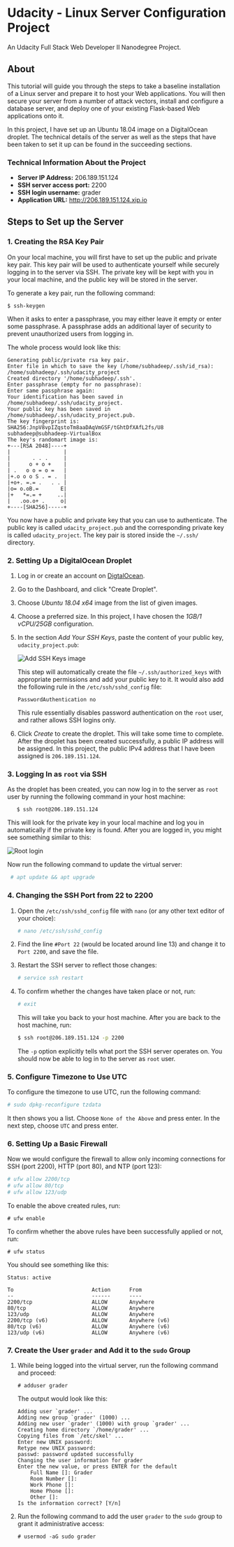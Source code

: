 # Udacity - Linux Server Configuration Project

An Udacity Full Stack Web Developer II Nanodegree Project.

## About

This tutorial will guide you through the steps to take a baseline installation of a Linux server and prepare it to host your Web applications. You will then secure your server from a number of attack vectors, install and configure a database server, and deploy one of your existing Flask-based Web applications onto it.

In this project, I have set up an Ubuntu 18.04 image on a DigitalOcean droplet. The technical details of the server as well as the steps that have been taken to set it up can be found in the succeeding sections.

### Technical Information About the Project

- **Server IP Address:** 206.189.151.124
- **SSH server access port:** 2200
- **SSH login username:** grader
- **Application URL:** http://206.189.151.124.xip.io

## Steps to Set up the Server

### 1. Creating the RSA Key Pair

On your local machine, you will first have to set up the public and private key pair. This key pair will be used to authenticate yourself while securely logging in to the server via SSH. The private key will be kept with you in your local machine, and the public key will be stored in the server.

To generate a key pair, run the following command:

   ```console
   $ ssh-keygen
   ```

When it asks to enter a passphrase, you may either leave it empty or enter some passphrase. A passphrase adds an additional layer of security to prevent unauthorized users from logging in.

The whole process would look like this:

```
Generating public/private rsa key pair.
Enter file in which to save the key (/home/subhadeep/.ssh/id_rsa): /home/subhadeep/.ssh/udacity_project
Created directory '/home/subhadeep/.ssh'.
Enter passphrase (empty for no passphrase):
Enter same passphrase again:
Your identification has been saved in /home/subhadeep/.ssh/udacity_project.
Your public key has been saved in /home/subhadeep/.ssh/udacity_project.pub.
The key fingerprint is:
SHA256:JnpV8vpIZqstoTm8aaDAqVmGSF/tGhtDfXAfL2fs/U8 subhadeep@subhadeep-VirtualBox
The key's randomart image is:
+---[RSA 2048]----+
|                 |
|       . . .     |
|      o + o +    |
| .   o o = o =   |
|+.o o o S . = .  |
|+o+. =.= .   . . |
|o= o.oB.=       E|
|+   *=.= +     ..|
|   .oo.o+ .     o|
+----[SHA256]-----+
```

You now have a public and private key that you can use to authenticate. The public key is called `udacity_project.pub` and the corresponding private key is called `udacity_project`. The key pair is stored inside the `~/.ssh/` directory.

### 2. Setting Up a DigitalOcean Droplet

1. Log in or create an account on [DigtalOcean](https://cloud.digitalocean.com/login).

2. Go to the Dashboard, and click "Create Droplet".  

3. Choose *Ubuntu 18.04 x64* image from the list of given images.

4. Choose a preferred size. In this project, I have chosen the *1GB/1 vCPU/25GB* configuration.

5. In the section *Add Your SSH Keys*, paste the content of your public key, `udacity_project.pub`:

   ![Add SSH Keys image](https://res.cloudinary.com/sdey96/image/upload/v1527149812/ssh_jhd3zp.png)

   This step will automatically create the file `~/.ssh/authorized_keys` with appropriate permissions and add your public key to it. It would also add the following rule in the `/etc/ssh/sshd_config` file:

   ```
   PasswordAuthentication no
   ```

   This rule essentially disables password authentication on the `root` user, and rather allows SSH logins only.

 6. Click *Create* to create the droplet. This will take some time to complete. After the droplet has been created successfully, a public IP address will be assigned. In this project, the public IPv4 address that I have been assigned is `206.189.151.124`.

 ### 3. Logging In as `root` via SSH

 As the droplet has been created, you can now log in to the server as `root` user by running the following command in your host machine:

 ```
    $ ssh root@206.189.151.124
 ```

 This will look for the private key in your local machine and log you in automatically if the private key is found. After you are logged in, you might see something similar to this:

 ![Root login](https://res.cloudinary.com/sdey96/image/upload/v1527151721/terminal_msihzb.png)

 Now run the following command to update the virtual server:

```bash
 # apt update && apt upgrade
```

### 4. Changing the SSH Port from 22 to 2200

1. Open the `/etc/ssh/sshd_config` file with `nano` (or any other text editor of your choice):

   ```bash
   # nano /etc/ssh/sshd_config
   ```

2. Find the line `#Port 22` (would be located around line 13) and change it to `Port 2200`, and save the file.

3. Restart the SSH server to reflect those changes:
   ```bash
   # service ssh restart
   ```

4. To confirm whether the changes have taken place or not, run:
   ```bash
   # exit
   ```

   This will take you back to your host machine. After you are back to the host machine, run:

   ```bash
   $ ssh root@206.189.151.124 -p 2200
   ```

   The `-p` option explicitly tells what port the SSH server operates on. You should now be able to log in to the server as `root` user.

### 5. Configure Timezone to Use UTC

To configure the timezone to use UTC, run the following command:

```bash
# sudo dpkg-reconfigure tzdata
```

It then shows you a list. Choose ``None of the Above`` and press enter. In the next step, choose ``UTC`` and press enter.

### 6. Setting Up a Basic Firewall

Now we would configure the firewall to allow only incoming connections for SSH (port 2200), HTTP (port 80), and NTP (port 123):

```bash
# ufw allow 2200/tcp
# ufw allow 80/tcp
# ufw allow 123/udp
```

To enable the above created rules, run:

```
# ufw enable
```

To confirm whether the above rules have been successfully applied or not, run:

```
# ufw status
```

You should see something like this:

```
Status: active

To                         Action      From
--                         ------      ----
2200/tcp                   ALLOW       Anywhere
80/tcp                     ALLOW       Anywhere
123/udp                    ALLOW       Anywhere
2200/tcp (v6)              ALLOW       Anywhere (v6)
80/tcp (v6)                ALLOW       Anywhere (v6)
123/udp (v6)               ALLOW       Anywhere (v6)
```




### 7. Create the User `grader` and Add it to the `sudo` Group

1. While being logged into the virtual server, run the following command and proceed:

   ```
   # adduser grader
   ```

   The output would look like this:

   ```
   Adding user `grader' ...
   Adding new group `grader' (1000) ...
   Adding new user `grader' (1000) with group `grader' ...
   Creating home directory `/home/grader' ...
   Copying files from `/etc/skel' ...
   Enter new UNIX password:
   Retype new UNIX password:
   passwd: password updated successfully
   Changing the user information for grader
   Enter the new value, or press ENTER for the default
	   Full Name []: Grader
	   Room Number []:
	   Work Phone []:
	   Home Phone []:
	   Other []:
   Is the information correct? [Y/n]
   ```

2. Run the following command to add the user `grader` to the `sudo` group to grant it administrative access:

   ```
   # usermod -aG sudo grader
   ```
